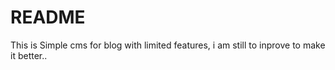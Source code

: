 # README

This is Simple cms for blog with limited features, i am still to inprove to make it better..

